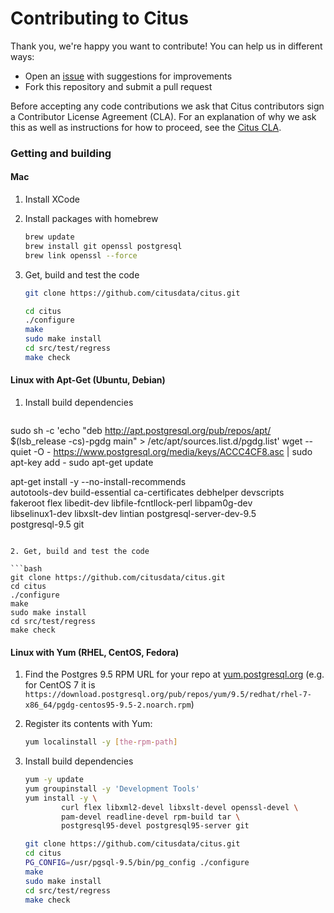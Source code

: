 # Contributing to Citus

Thank you, we're happy you want to contribute! You can help us in
different ways:

* Open an [issue](https://github.com/citusdata/citus/issues) with
  suggestions for improvements
* Fork this repository and submit a pull request

Before accepting any code contributions we ask that Citus contributors
sign a Contributor License Agreement (CLA). For an explanation of
why we ask this as well as instructions for how to proceed, see the
[Citus CLA](https://www.citusdata.com/community/CLA).

### Getting and building

#### Mac

1. Install XCode
2. Install packages with homebrew

   ```bash
   brew update
   brew install git openssl postgresql
   brew link openssl --force
   ```

3. Get, build and test the code

   ```bash
   git clone https://github.com/citusdata/citus.git

   cd citus
   ./configure
   make
   sudo make install
   cd src/test/regress
   make check
   ```

#### Linux with Apt-Get (Ubuntu, Debian)

1. Install build dependencies

   ```bash
  sudo sh -c 'echo "deb http://apt.postgresql.org/pub/repos/apt/ $(lsb_release -cs)-pgdg main" > /etc/apt/sources.list.d/pgdg.list'
  wget --quiet -O - https://www.postgresql.org/media/keys/ACCC4CF8.asc | sudo apt-key add -
  sudo apt-get update

  apt-get install -y --no-install-recommends \
          autotools-dev build-essential ca-certificates debhelper devscripts \
          fakeroot flex libedit-dev libfile-fcntllock-perl libpam0g-dev \
          libselinux1-dev libxslt-dev lintian postgresql-server-dev-9.5 \
          postgresql-9.5 git
   ```

2. Get, build and test the code

   ```bash
   git clone https://github.com/citusdata/citus.git
   cd citus
   ./configure
   make
   sudo make install
   cd src/test/regress
   make check
   ```

#### Linux with Yum (RHEL, CentOS, Fedora)

1. Find the Postgres 9.5 RPM URL for your repo at [yum.postgresql.org](http://yum.postgresql.org)
   (e.g.  for CentOS 7 it is
   `https://download.postgresql.org/pub/repos/yum/9.5/redhat/rhel-7-x86_64/pgdg-centos95-9.5-2.noarch.rpm`)
2. Register its contents with Yum:

   ```bash
   yum localinstall -y [the-rpm-path]
   ```

3. Install build dependencies

   ```bash
   yum -y update
   yum groupinstall -y 'Development Tools'
   yum install -y \
           curl flex libxml2-devel libxslt-devel openssl-devel \
           pam-devel readline-devel rpm-build tar \
           postgresql95-devel postgresql95-server git

   git clone https://github.com/citusdata/citus.git
   cd citus
   PG_CONFIG=/usr/pgsql-9.5/bin/pg_config ./configure
   make
   sudo make install
   cd src/test/regress
   make check
   ```
